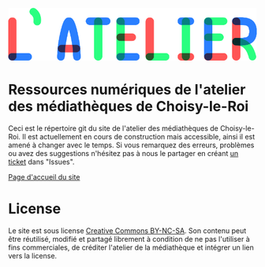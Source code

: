 ![--image titre atelier--](img/titre_latelier.png)

# Ressources numériques de l'atelier des médiathèques de Choisy-le-Roi
Ceci est le répertoire git du site de l'atelier des médiathèques de Choisy-le-Roi. Il est actuellement en cours de construction mais accessible, ainsi il est amené à changer avec le temps. Si vous remarquez des erreurs, problèmes ou avez des suggestions n'hésitez pas à nous le partager en créant [un ticket](https://github.com/mediatheque-choisy-le-roi/mediatelier/issues) dans "Issues".

[Page d'accueil du site](https://mediatheque-choisy-le-roi.github.io/mediatelier/)

# License

Le site est sous license [Creative Commons BY-NC-SA](https://creativecommons.org/licenses/by-nc-sa/4.0/deed.fr). Son contenu peut être réutilisé, modifié et partagé librement à condition de ne pas l'utiliser à fins commerciales, de créditer l'atelier de la médiathèque et intégrer un lien vers la license.
